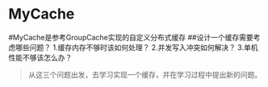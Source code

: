# MyCache
#MyCache是参考GroupCache实现的自定义分布式缓存
##设计一个缓存需要考虑哪些问题？
1.缓存内存不够时该如何处理？
2.并发写入冲突如何解决？
3.单机性能不够该怎么办？

> 从这三个问题出发，去学习实现一个缓存，并在学习过程中提出新的问题。
